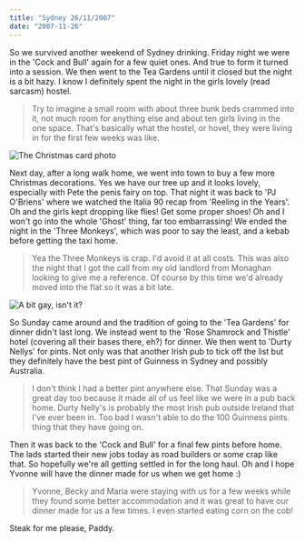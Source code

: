 ```yaml
---
title: "Sydney 26/11/2007"
date: "2007-11-26"
---
```

So we survived another weekend of Sydney drinking. Friday night we were in the 'Cock and Bull' again for a few quiet ones. And true to form it turned into a session. We then went to the Tea Gardens until it closed but the night is a bit hazy. I know I definitely spent the night in the girls lovely (read sarcasm) hostel. 
> Try to imagine a small room with about three bunk beds crammed into it, not much room for anything else and about ten girls living in the one space. That's basically what the hostel, or hovel, they were living in for the first few weeks was like.

![The Christmas card photo](/images/PB230455.JPG "The Christmas card photo")

Next day, after a long walk home, we went into town to buy a few more Christmas decorations. Yes we have our tree up and it looks lovely, especially with Pete the penis fairy on top. That night it was back to 'PJ O'Briens' where we watched the Italia 90 recap from 'Reeling in the Years'. Oh and the girls kept dropping like flies! Get some proper shoes! Oh and I won't go into the whole 'Ghost' thing, far too embarrassing! We ended the night in the 'Three Monkeys', which was poor to say the least, and a kebab before getting the taxi home. 
> Yea the Three Monkeys is crap. I'd avoid it at all costs. This was also the night that I got the call from my old landlord from Monaghan looking to give me a reference. Of course by this time we'd already moved into the flat so it was a bit late.

![A bit gay, isn't it?](/images/S1032077.JPG "A bit gay, isn't it?")

So Sunday came around and the tradition of going to the 'Tea Gardens' for dinner didn't last long. We instead went to the 'Rose Shamrock and Thistle' hotel (covering all their bases there, eh?) for dinner. We then went to 'Durty Nellys' for pints. Not only was that another Irish pub to tick off the list but they definitely have the best pint of Guinness in Sydney and possibly Australia. 
> I don't think I had a better pint anywhere else. That Sunday was a great day too because it made all of us feel like we were in a pub back home. Durty Nelly's is probably the most Irish pub outside Ireland that I've ever been in. Too bad I wasn't able to do the 100 Guinness pints thing that they have going on.

Then it was back to the 'Cock and Bull' for a final few pints before home. The lads started their new jobs today as road builders or some crap like that. So hopefully we're all getting settled in for the long haul. Oh and I hope Yvonne will have the dinner made for us when we get home :) 
> Yvonne, Becky and Maria were staying with us for a few weeks while they found some better accommodation and it was great to have our dinner made for us a few times. I even started eating corn on the cob!


Steak for me please,
Paddy.